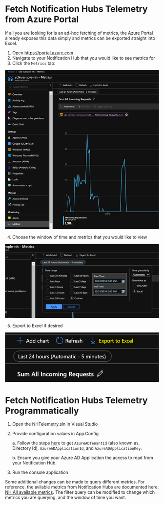 # Fetch Notification Hubs Telemetry from Azure Portal

If all you are looking for is an ad-hoc fetching of metrics, the Azure Portal already exposes this data simply and metrics can be exported straight into Excel.

1. Open https://portal.azure.com
2. Navigate to your Notification Hub that you would like to see metrics for
3. Click the `Metrics` tab:

![Portal Notification Hub Metrics](./media/nhubMetricsBlade.png)

4. Choose the window of time and metrics that you would like to view

![Change Metric Timeframe](./media/metricsChangeWindow.png)

5. Export to Excel if desired

![Export to Excel](./media/exportToExcel.png)


# Fetch Notification Hubs Telemetry Programmatically

1. Open the NHTelemetry.sln in Visual Studio

2. Provide configuration values in App.Config

	a. Follow the steps [here](https://docs.microsoft.com/en-us/azure/active-directory/develop/howto-create-service-principal-portal) to get `AzureADTenantId` (also known as, Directory Id), `AzureADApplicationId`, and `AzureADApplicationKey`.

	b. Ensure you give your Azure AD Application the access to read from your Notification Hub.

3. Run the console application

Some additional changes can be made to query different metrics. For reference, the avilable metrics from Notification Hubs are documented here: [NH All available metrics](https://msdn.microsoft.com/en-us/library/dn458822.aspx). The filter query can be modified to change which metrics you are querying, and the window of time you want.
